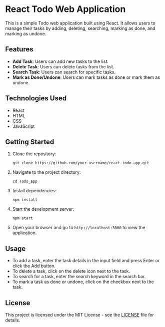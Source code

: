 # React Todo Web Application

This is a simple Todo web application built using React. It allows users to manage their tasks by adding, deleting, searching, marking as done, and marking as undone.
## Features

- **Add Task**: Users can add new tasks to the list.
- **Delete Task**: Users can delete tasks from the list.
- **Search Task**: Users can search for specific tasks.
- **Mark as Done/Undone**: Users can mark tasks as done or mark them as undone.

## Technologies Used

- React
- HTML
- CSS
- JavaScript

## Getting Started

1. Clone the repository:

   ```
   git clone https://github.com/your-username/react-todo-app.git
   ```

2. Navigate to the project directory:

   ```
   cd Todo_app
   ```

3. Install dependencies:

   ```
   npm install
   ```

4. Start the development server:

   ```
   npm start
   ```

5. Open your browser and go to `http://localhost:3000` to view the application.

## Usage

- To add a task, enter the task details in the input field and press Enter or click the Add button.
- To delete a task, click on the delete icon next to the task.
- To search for a task, enter the search keyword in the search bar.
- To mark a task as done or undone, click on the checkbox next to the task.

## License

This project is licensed under the MIT License - see the [LICENSE](LICENSE) file for details.
